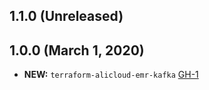 ## 1.1.0 (Unreleased)
## 1.0.0 (March 1, 2020)

- **NEW:** `terraform-alicloud-emr-kafka` [GH-1]( https://github.com/terraform-alicloud-modules/terraform-alicloud-emr-kafka/pull/1)
